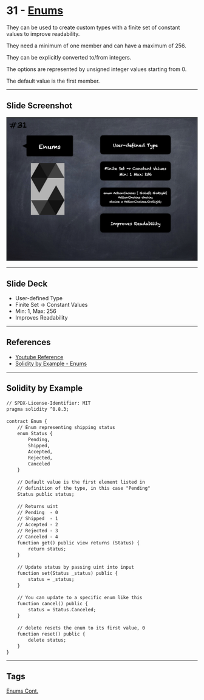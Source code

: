 # 31 - [Enums](Enums.md)
They can be used to create custom types with a finite set of constant values to improve readability. 

They need a minimum of one member and can have a maximum of 256. 

They can be explicitly converted to/from integers. 

The options are represented by unsigned integer values starting from 0. 

The default value is the first member.

___
## Slide Screenshot
![031.png](../../images/2.Solidity%20101/031.png)
___
## Slide Deck
- User-defined Type
- Finite Set -> Constant Values
- Min: 1, Max: 256
- Improves Readability
___
## References
- [Youtube Reference](https://youtu.be/TCl1IcGl_3I?t=902)
- [Solidity by Example - Enums](https://solidity-by-example.org/enum/)
___
## Solidity by Example
```
// SPDX-License-Identifier: MIT
pragma solidity ^0.8.3;

contract Enum {
    // Enum representing shipping status
    enum Status {
        Pending,
        Shipped,
        Accepted,
        Rejected,
        Canceled
    }

    // Default value is the first element listed in
    // definition of the type, in this case "Pending"
    Status public status;

    // Returns uint
    // Pending  - 0
    // Shipped  - 1
    // Accepted - 2
    // Rejected - 3
    // Canceled - 4
    function get() public view returns (Status) {
        return status;
    }

    // Update status by passing uint into input
    function set(Status _status) public {
        status = _status;
    }

    // You can update to a specific enum like this
    function cancel() public {
        status = Status.Canceled;
    }

    // delete resets the enum to its first value, 0
    function reset() public {
        delete status;
    }
}
```

___
## Tags
[Enums Cont.](Enums%20Cont..md)